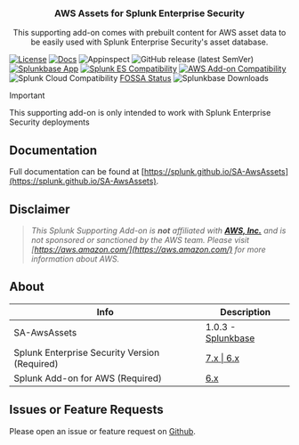 <div align="center">
    <h3>AWS Assets for Splunk Enterprise Security</h3>
    <p>This supporting add-on comes with prebuilt content for AWS asset data to be easily used with Splunk Enterprise Security's asset database.</p>
</div>

[![License](https://img.shields.io/badge/License-Splunk%20General%20Terms-ce0070)](https://www.splunk.com/en_us/legal/splunk-general-terms.html)
[![Docs](https://github.com/splunk/SA-AwsAssets/actions/workflows/docs.yml/badge.svg)](https://splunk.github.io/SA-AwsAssets/)
![Appinspect](https://github.com/splunk/SA-AwsAssets/actions/workflows/appinspect.yml/badge.svg)
![GitHub release (latest SemVer)](https://img.shields.io/github/v/release/splunk/SA-AwsAssets)
[![Splunkbase App](https://img.shields.io/badge/Splunkbase-SA--AwsAssets-blue)](https://splunkbase.splunk.com/app/6660/)
[![Splunk ES Compatibility](https://img.shields.io/badge/Splunk%20ES%20Compatibility-7.x%20|%206.x-success)](https://splunkbase.splunk.com/app/263)
[![AWS Add-on Compatibility](https://img.shields.io/badge/AWS%20Addon%20Compatibility-6.x-success)](https://splunkbase.splunk.com/app/1876)
![Splunk Cloud Compatibility](https://img.shields.io/badge/Splunk%20Cloud%20Ready-Victoria%20|%20Classic-informational?logo=splunk)
[FOSSA Status](#TODO)
![Splunkbase Downloads](https://img.shields.io/endpoint?color=%23&url=https%3A%2F%2Fsplunkbasebadge.livehybrid.com%2Fv1%2Fdownloads%2F6660)

> [!IMPORTANT]
> This supporting add-on is only intended to work with Splunk Enterprise Security deployments

## Documentation

Full documentation can be found at [https://splunk.github.io/SA-AwsAssets](https://splunk.github.io/SA-AwsAssets).

## Disclaimer

> *This Splunk Supporting Add-on is __not__ affiliated with [__AWS, Inc.__](https://aws.amazon.com/) and is not sponsored or sanctioned by the AWS team. Please visit [https://aws.amazon.com/](https://aws.amazon.com/) for more information about AWS.*

## About

Info | Description
------|----------
SA-AwsAssets | 1.0.3 - [Splunkbase](https://splunkbase.splunk.com/app/6660/)
Splunk Enterprise Security Version (Required) | [7.x \| 6.x](https://splunkbase.splunk.com/app/263)
Splunk Add-on for AWS (Required) | [6.x](https://splunkbase.splunk.com/app/1876)

## Issues or Feature Requests

Please open an issue or feature request on [Github](https://github.com/splunk/SA-AwsAssets/issues).
